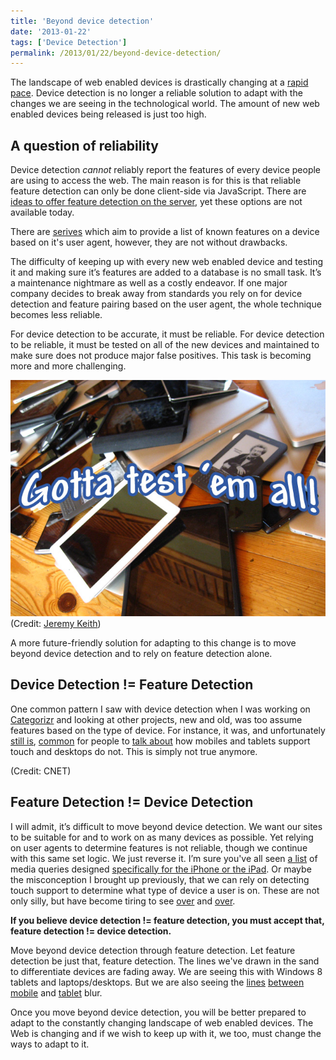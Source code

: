 ```yaml
---
title: 'Beyond device detection'
date: '2013-01-22'
tags: ['Device Detection']
permalink: /2013/01/22/beyond-device-detection/
---
```


The landscape of web enabled devices is drastically changing at a [rapid pace][1]. Device detection is no longer a reliable solution to adapt with the changes we are seeing in the technological world. The amount of new web enabled devices being released is just too high.

## A question of reliability

Device detection _cannot_ reliably report the features of every device people are using to access the web. The main reason is for this is that reliable feature detection can only be done client-side via JavaScript. There are [ideas to offer feature detection on the server][2], yet these options are not available today.

There are [serives][3] which aim to provide a list of known features on a device based on it's user agent, however, they are not without drawbacks.

The difficulty of keeping up with every new web enabled device and testing it and making sure it’s features are added to a database is no small task. It’s a maintenance nightmare as well as a costly endeavor. If one major company decides to break away from standards you rely on for device detection and feature pairing based on the user agent, the whole technique becomes less reliable.

For device detection to be accurate, it must be reliable. For device detection to be reliable, it must be tested on all of the new devices and maintained to make sure does not produce major false positives. This task is becoming more and more challenging.

![Pile of web enabled devices with text overlaid on top that reads, Gotta catch 'em all](../assets/wp-content/uploads/2013/01/test-all-the-devices.jpg)
(Credit: [Jeremy Keith][5])

A more future-friendly solution for adapting to this change is to move beyond device detection and to rely on feature detection alone.

## Device Detection != Feature Detection

One common pattern I saw with device detection when I was working on [Categorizr][6] and looking at other projects, new and old, was too assume features based on the type of device. For instance, it was, and unfortunately [still is][7], [common][8] for people to [talk about][9] how mobiles and tablets support touch and desktops do not. This is simply not true anymore.

<!--
[![](http://www.brettjankord.com/wp-content/uploads/2013/01/touch-desktop.jpg "touch-desktop")](http://windows.microsoft.com/en-US/windows-8/meet)
-->

(Credit: CNET)

## Feature Detection != Device Detection

I will admit, it’s difficult to move beyond device detection. We want our sites to be suitable for and to work on as many devices as possible. Yet relying on user agents to determine features is not reliable, though we continue with this same set logic. We just reverse it. I’m sure you've all seen [a list][10] of media queries designed [specifically for the iPhone or the iPad][11]. Or maybe the misconception I brought up previously, that we can rely on detecting touch support to determine what type of device a user is on. These are not only silly, but have become tiring to see [over][12] and [over][13].

**If you believe device detection != feature detection, you must accept that, feature detection != device detection.**

Move beyond device detection through feature detection. Let feature detection be just that, feature detection. The lines we've drawn in the sand to differentiate devices are fading away. We are seeing this with Windows 8 tablets and laptops/desktops. But we are also seeing the [lines][14] [between][15] [mobile][16] and [tablet][17] blur.

Once you move beyond device detection, you will be better prepared to adapt to the constantly changing landscape of web enabled devices. The Web is changing and if we wish to keep up with it, we too, must change the ways to adapt to it.

[1]: http://newsroom.cisco.com/press-release-content?articleId=888280
[2]: https://docs.google.com/presentation/d/1y_A6VOZy9bD2i0VLHv9ZWr0W3hZJvlTNCDA0itjI0yM/edit#slide=id.p19
[3]: http://wurfl.sourceforge.net/
[4]: http://www.brettjankord.com/2013/01/10/active-development-on-categorizr-has-come-to-an-end/
[5]: http://commons.wikimedia.org/wiki/File:Device_pile.jpg
[6]: https://github.com/bjankord/Categorizr
[7]: http://tympanus.net/codrops/2013/01/21/ui-design-guidelines-for-responsive-design/
[8]: http://www.html5rocks.com/en/mobile/cross-device/
[9]: http://blog.grayghostvisuals.com/modernizr/conditionally-loading-resources/
[10]: http://css-tricks.com/snippets/css/media-queries-for-standard-devices/
[11]: http://perishablepress.com/target-iphone-and-ipad-with-css3-media-queries/
[12]: http://stackoverflow.com/questions/6191590/css-media-query-on-iphone
[13]: http://web-design-weekly.com/snippets/iphone-5-media-query/
[14]: http://www.theverge.com/2013/1/21/3902234/lg-joins-the-5-inch-1080p-party-with-optimus-g-pro
[15]: http://www.engadget.com/2013/01/07/huawei-launches-6-1-inch-ascend-mate/
[16]: http://www.androidcentral.com/production-line-leak-claims-show-644-inch-screen-sony-device
[17]: http://reviews.cnet.com/2733-3126_7-936-3.html
